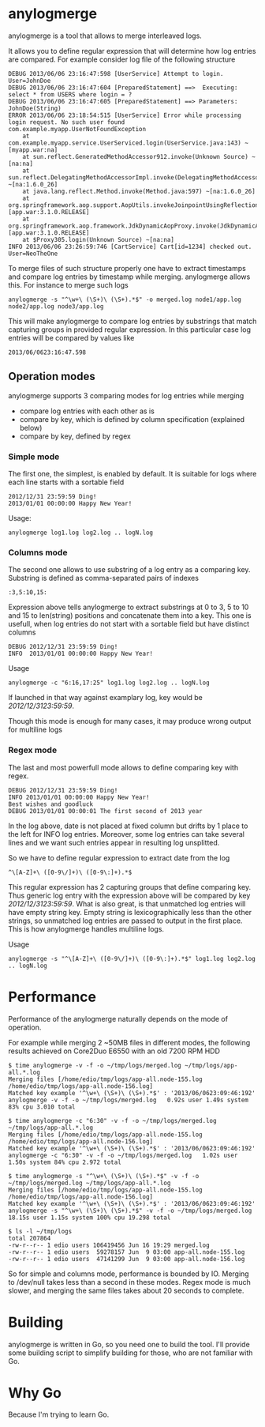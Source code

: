 # anylogmerge

anylogmerge is a tool that allows to merge interleaved logs.

It allows you to define regular expression that will determine how log entries are compared. For example consider log file of the following structure

    DEBUG 2013/06/06 23:16:47:598 [UserService] Attempt to login. User=JohnDoe
    DEBUG 2013/06/06 23:16:47:604 [PreparedStatement] ==>  Executing: select * from USERS where login = ?
    DEBUG 2013/06/06 23:16:47:605 [PreparedStatement] ==> Parameters: JohnDoe(String) 
    ERROR 2013/06/06 23:18:54:515 [UserService] Error while processing login request. No such user found
    com.example.myapp.UserNotFoundException 
        at com.example.myapp.service.UserServiced.login(UserService.java:143) ~[myapp.war:na]
        at sun.reflect.GeneratedMethodAccessor912.invoke(Unknown Source) ~[na:na]
        at sun.reflect.DelegatingMethodAccessorImpl.invoke(DelegatingMethodAccessorImpl.java:25) ~[na:1.6.0_26]
        at java.lang.reflect.Method.invoke(Method.java:597) ~[na:1.6.0_26]
        at org.springframework.aop.support.AopUtils.invokeJoinpointUsingReflection(AopUtils.java:318) [app.war:3.1.0.RELEASE]
        at org.springframework.aop.framework.JdkDynamicAopProxy.invoke(JdkDynamicAopProxy.java:196) [app.war:3.1.0.RELEASE]
        at $Proxy305.login(Unknown Source) ~[na:na]
    INFO 2013/06/06 23:26:59:746 [CartService] Cart[id=1234] checked out. User=NeoTheOne

To merge files of such structure properly one have to extract timestamps and compare log entries by timestamp while merging. anylogmerge allows this. For instance to merge such logs

    anylogmerge -s "^\w+\ (\S+)\ (\S+).*$" -o merged.log node1/app.log node2/app.log node3/app.log

This will make anylogmerge to compare log entries by substrings that match capturing groups in provided regular expression. In this particular case log entries will be compared by values like

    2013/06/0623:16:47.598

## Operation modes

anylogmerge supports 3 comparing modes for log entries while merging

* compare log entries with each other as is
* compare by key, which is defined by column specification (explained below)
* compare by key, defined by regex

### Simple mode

The first one, the simplest, is enabled by default. It is suitable for logs where each line starts with a sortable field 

    2012/12/31 23:59:59 Ding!
    2013/01/01 00:00:00 Happy New Year!

Usage:

    anylogmerge log1.log log2.log .. logN.log

### Columns mode

The second one allows to use substring of a log entry as a comparing key. Substring is defined as comma-separated pairs of indexes

    :3,5:10,15:

Expression above tells anylogmerge to extract substrings at 0 to 3, 5 to 10 and 15 to len(string) positions and concatenate them into a key.
This one is usefull, when log entries do not start with a sortable field but have distinct columns

    DEBUG 2012/12/31 23:59:59 Ding!
    INFO  2013/01/01 00:00:00 Happy New Year!

Usage

    anylogmerge -c "6:16,17:25" log1.log log2.log .. logN.log

If launched in that way against examplary log, key would be *2012/12/3123:59:59*.

Though this mode is enough for many cases, it may produce wrong output for multiline logs

### Regex mode

The last and most powerfull mode allows to define comparing key with regex.

    DEBUG 2012/12/31 23:59:59 Ding!
    INFO 2013/01/01 00:00:00 Happy New Year!
    Best wishes and goodluck
    DEBUG 2013/01/01 00:00:01 The first second of 2013 year

In the log above, date is not placed at fixed column but drifts by 1 place to the left for INFO log entries.
Moreover, some log entries can take several lines and we want such entries appear in resulting log unsplitted.

So we have to define regular expression to extract date from the log

    ^\[A-Z]+\ ([0-9\/]+)\ ([0-9\:]+).*$

This regular expression has 2 capturing groups that define comparing key. Thus generic log entry with the expression above will be compared by key *2012/12/3123:59:59*.
What is also great, is that unmatched log entries will have empty string key. Empty string is lexicographically less than the other strings, so unmatched log entries are passed to output in the first place.
This is how anylogmerge handles multiline logs.

Usage

    anylogmerge -s "^\[A-Z]+\ ([0-9\/]+)\ ([0-9\:]+).*$" log1.log log2.log .. logN.log

# Performance

Performance of the anylogmerge naturally depends on the mode of operation.

For example while merging 2 ~50MB files in different modes, the following results achieved on Core2Duo E6550 with an old 7200 RPM HDD

    $ time anylogmerge -v -f -o ~/tmp/logs/merged.log ~/tmp/logs/app-all.*.log                         
    Merging files [/home/edio/tmp/logs/app-all.node-155.log /home/edio/tmp/logs/app-all.node-156.log]
    Matched key example '^\w+\ (\S+)\ (\S+).*$' : '2013/06/0623:09:46:192'
    anylogmerge -v -f -o ~/tmp/logs/merged.log   0.92s user 1.49s system 83% cpu 3.010 total

    $ time anylogmerge -c "6:30" -v -f -o ~/tmp/logs/merged.log ~/tmp/logs/app-all.*.log                         
    Merging files [/home/edio/tmp/logs/app-all.node-155.log /home/edio/tmp/logs/app-all.node-156.log]
    Matched key example '^\w+\ (\S+)\ (\S+).*$' : '2013/06/0623:09:46:192'
    anylogmerge -c "6:30" -v -f -o ~/tmp/logs/merged.log   1.02s user 1.50s system 84% cpu 2.972 total

    $ time anylogmerge -s "^\w+\ (\S+)\ (\S+).*$" -v -f -o ~/tmp/logs/merged.log ~/tmp/logs/app-all.*.log                         
    Merging files [/home/edio/tmp/logs/app-all.node-155.log /home/edio/tmp/logs/app-all.node-156.log]
    Matched key example '^\w+\ (\S+)\ (\S+).*$' : '2013/06/0623:09:46:192'
    anylogmerge -s "^\w+\ (\S+)\ (\S+).*$" -v -f -o ~/tmp/logs/merged.log   18.15s user 1.15s system 100% cpu 19.298 total

    $ ls -l ~/tmp/logs
    total 207864
    -rw-r--r-- 1 edio users 106419456 Jun 16 19:29 merged.log
    -rw-r--r-- 1 edio users  59278157 Jun  9 03:00 app-all.node-155.log
    -rw-r--r-- 1 edio users  47141299 Jun  9 03:00 app-all.node-156.log

So for simple and columns mode, performance is bounded by IO. Merging to /dev/null takes less than a second in these modes.
Regex mode is much slower, and merging the same files takes about 20 seconds to complete.

# Building

anylogmerge is written in Go, so you need one to build the tool.
I'll provide some building script to simplify building for those, who are not familiar with Go.

# Why Go

Because I'm trying to learn Go.

